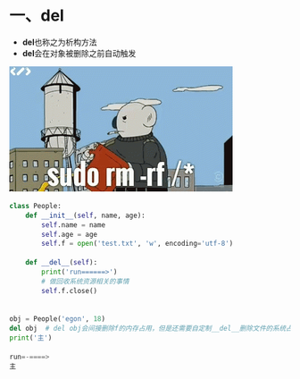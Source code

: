 # 一、**del**

- **del**也称之为析构方法
- **del**会在对象被删除之前自动触发

![101-del-删除.gif](8-__del__.assets/0081Kckwgy1gm2qt4x0hdg30b4068kjm.gif)

```python
class People:
    def __init__(self, name, age):
        self.name = name
        self.age = age
        self.f = open('test.txt', 'w', encoding='utf-8')

    def __del__(self):
        print('run======>')
        # 做回收系统资源相关的事情
        self.f.close()


obj = People('egon', 18)
del obj  # del obj会间接删除f的内存占用，但是还需要自定制__del__删除文件的系统占用
print('主')

run=-====>
主
```